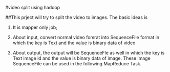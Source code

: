 #video split using hadoop

##This prject will try to split the video to images. The basic ideas is 
1. It is mapper only job;

2. About input, convert normal video fomrat into SequenceFile format in which the key is Text and the value is binary data of video

3. About output, the output will be SequenceFle as well in which the key is Text image id and the value is binary data of image. These image SequenceFile can be used in the following MapReduce Task.
